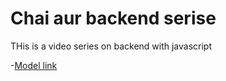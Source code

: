 # Chai aur backend serise

THis is a video series on backend with javascript

-[Model link](https://app.eraser.io/workspace/YtPqZ1VogxGy1jzIDkzj)